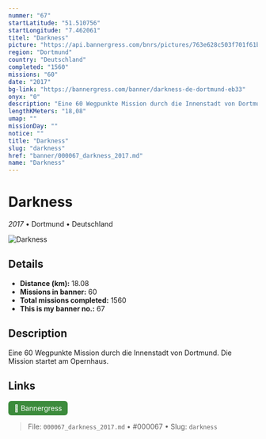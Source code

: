 ```yaml
---
nummer: "67"
startLatitude: "51.510756"
startLongitude: "7.462061"
titel: "Darkness"
picture: "https://api.bannergress.com/bnrs/pictures/763e628c503f701f61b6e54edd67998c"
region: "Dortmund"
country: "Deutschland"
completed: "1560"
missions: "60"
date: "2017"
bg-link: "https://bannergress.com/banner/darkness-de-dortmund-eb33"
onyx: "0"
description: "Eine 60 Wegpunkte Mission durch die Innenstadt von Dortmund. Die Mission startet am Opernhaus."
lengthKMeters: "18,08"
umap: ""
missionDay: ""
notice: ""
title: "Darkness"
slug: "darkness"
href: "banner/000067_darkness_2017.md"
name: "Darkness"
---
```

# Darkness

*2017* • Dortmund • Deutschland

![Darkness](https://api.bannergress.com/bnrs/pictures/763e628c503f701f61b6e54edd67998c)



## Details
- **Distance (km):** 18.08
- **Missions in banner:** 60
- **Total missions completed:** 1560
- **This is my banner no.:** 67



## Description
Eine 60 Wegpunkte Mission durch die Innenstadt von Dortmund. Die Mission startet am Opernhaus.



## Links
<a href="https://bannergress.com/banner/darkness-de-dortmund-eb33" target="_blank" style="display:inline-block;margin-right:8px;padding:6px 12px;background:#3c8b3c;color:#fff;text-decoration:none;border-radius:6px;">🔗 Bannergress</a>



> File: `000067_darkness_2017.md` • #000067 • Slug: `darkness`
